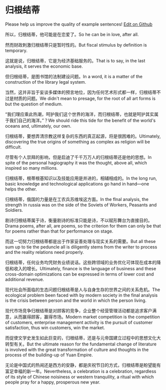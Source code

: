 # 归根结蒂

Please help us improve the quality of example sentences! [Edit on Github](https://github.com/jiyushe/jiyu-example-sentence-source/blob/main/chinese/guigenjiedi_1.md)

<p><span class="chinese">所以，归根结蒂，他可能是在恋爱了。</span><span class="english">So he can be in love, after all.</span></p>

<p><span class="chinese">然而财政刺激归根结蒂只是暂时性的。</span><span class="english">But fiscal stimulus by definition is temporary.</span></p>

<p><span class="chinese">这就是说，归根结蒂，它是为经济基础服务的。</span><span class="english">That is to say, in the last analysis, it serves the economic base.</span></p>

<p><span class="chinese">但归根结蒂，是图书馆的法制建设问题。</span><span class="english">In a word, it is a matter of the construction of the library legal system.</span></p>

<p><span class="chinese">当然，这并非旨于妄谈多媒体的预言地位，因为任何艺术形式都一样，归根结蒂不过是材质的问题。</span><span class="english">We didn't mean to presage, for the root of all art forms is but the question of medium.</span></p>

<p><span class="chinese">“我们理应乘此热潮，呵护我们这个世界的海洋，而归根结蒂，也就是呵护其实属于我们自己的海洋。”？</span><span class="english">We should ride this tide for the benefit of the world's oceans and, ultimately, our own.</span></p>

<p><span class="chinese">归根结蒂，要想弄清宗教这样复杂的东西的真正起源，将是很困难的。</span><span class="english">Ultimately, discovering the true origins of something as complex as religion will be difficult.</span></p>

<p><span class="chinese">尽管有个人崇拜的影响，但是启迪了千千万万人的归根结蒂还是他的思想。</span><span class="english">In spite of the personal hagiography it was the thought, above all, which inspired so many millions.</span></p>

<p><span class="chinese">归根结蒂，根蒂根基知识以及技能应用是并进的，相辅相成的。</span><span class="english">In the long run, basic knowledge and technological applications go hand in hand—one helps the other.</span></p>

<p><span class="chinese">归根结蒂，俄国的力量是在工农兵苏维埃这方面。</span><span class="english">In the fInal analysis, the strength In russia was on the side of the Soviets of Workers, Peasants and Soldiers.</span></p>

<p><span class="chinese">剧诗归根结蒂属于诗，衡量剧诗的标准只能是诗，不以赋形舞台为直接目的。</span><span class="english">Drama poems, after all, are poems, so the criterion for them can only be that for poems rather than that for performance on stage.</span></p>

<p><span class="chinese">而这一切努力归根结蒂都是出于作家妥善处理与现实关系的需要。</span><span class="english">But all these sum up to tie the peduncle all is diligently stems from the writer to process and the reality relations need properly.</span></p>

<p><span class="chinese">归根结蒂，任何业务均凭财务业绩说话。这些跨领域的业务优化可体现在成本的降低和收入的增长。</span><span class="english">Ultimately, finance is the language of business and these cross-domain optimizations can be expressed in terms of lower cost and additional revenue.</span></p>

<p><span class="chinese">现代社会所面临的生态问题归根结蒂是人与自身生存的世界之间的关系危机。</span><span class="english">The ecological problem been faced with by modern society in the final analysis is the crisis between person and the world in which the person living.</span></p>

<p><span class="chinese">现代市场竞争归根结蒂是对顾客的竞争，企业整个经营管理活动都是追求客户满意，从而赢得顾客，赢得市场。</span><span class="english">Modern market competition is the competition of customers, enterprise management activity is the pursuit of customer satisfaction, thus win customers, win the market.</span></p>

<p><span class="chinese">而促使文学史发生如此巨变的，归根结蒂，还是与元帝国建立过程中的思想文化大转型有关。</span><span class="english">But the ultimate reason for the fundamental change of literature is involved with the great transformation of culture and thoughts in the process of the building-up of Yuan Empire.</span></p>

<p><span class="chinese">无论是中国式的热闹还是西方的安静，都是庆祝节日的方式，归根结蒂是盼望能有富足幸福的新一年。</span><span class="english">Nevertheless, a celebration is a celebration, regardless of its style of Chinese noisiness or western tranquility, a ritual with which people pray for a happy, prosperous new year.</span></p>

